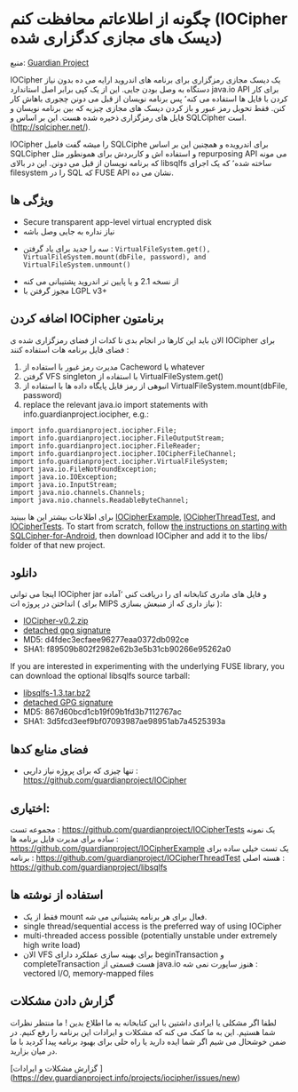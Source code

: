 # چگونه از اطلاعاتم محافظت کنم (IOCipher دیسک های مجازی کدگزاری شده)

منبع:  [Guardian Project](https://guardianproject.info/code/iocipher/)

IOCipher یک دیسک مجازی رمزگزاری برای برنامه های اندروید ارایه می ده بدون نیاز دستگاه به وصل بودن جایی. این از یک کپی برابر اصل استاندارد java.io API برای کار کردن با فایل ها استفاده می کنه٬ پس برنامه نویسان از قبل می دونن چجوری باهاش کار کنن. فقط تحویل رمز عبور و باز کردن دیسک های مجازی چیزیه که بین برنامه نویسان و فایل های رمزگزاری ذخیره شده هست. این بر اساس و SQLCipher است. (http://sqlcipher.net/).

IOCipher را میشه گفت فامیل SQLCiphe برای اندرویده  و همچنین این بر اساس SQLCipher و استفاده اش و کاربردش برای همونطور مثل repurposing  API می مونه که برنامه نویسان از قبل می دونن.  این در بالای libsqlfs ساخته شده٬ که یک  اجرای filesystem   را در SQL که FUSE API نشان می ده. 

## ویژگی ها 
- Secure transparent app-level virtual encrypted disk
- نیاز نداره به جایی وصل باشه 
* سه را جدید برای یاد گرفتن :  `VirtualFileSystem.get(), VirtualFileSystem.mount(dbFile, password), and VirtualFileSystem.unmount()`
- از نسخه  2.1 و یا پایین تر اندروید پشتیبانی می کنه
- مجوز گرفتن با LGPL v3+

## اضافه کردن  IOCipher  برنامتون

الان باید این کارها در انجام بدی تا کدات از فضای رمزگزاری شده ی IOCipher برای فضای فایل برنامه هات استفاده کنند : 

1. مدیرت رمز غبور با استفاده از Cacheword یا whatever  
1. گرفتن VFS singleton با استفاده از VirtualFileSystem.get()
1.  انبوهی  از رمز فایل پایگاه داده ها با استفاده از VirtualFileSystem.mount(dbFile, password)
1. replace the relevant java.io import statements with info.guardianproject.iocipher, e.g.:
```
import info.guardianproject.iocipher.File;
import info.guardianproject.iocipher.FileOutputStream;
import info.guardianproject.iocipher.FileReader;
import info.guardianproject.iocipher.IOCipherFileChannel;
import info.guardianproject.iocipher.VirtualFileSystem;
import java.io.FileNotFoundException;
import java.io.IOException;
import java.io.InputStream;
import java.nio.channels.Channels;
import java.nio.channels.ReadableByteChannel;
```

برای اطلاعات بیشتر این ها ببینید  [IOCipherExample](https://github.com/guardianproject/IOCipherExample), [IOCipherThreadTest](https://github.com/guardianproject/IOCipherThreadTest), and [IOCipherTests](https://github.com/guardianproject/IOCipherTests). To start from scratch, follow [the instructions on starting with SQLCipher-for-Android](https://www.zetetic.net/sqlcipher/sqlcipher-for-android/), then download IOCipher and add it to the libs/ folder of that new project.

## دانلود 
اینجا می توانی IOCipher jar و فایل های مادری کتابخانه ای  را دریافت کنی ٬‌آماده انداختن در پروژه ات ( برای MIPS نیاز داری  که از منبعش بسازی ): 

* [IOCipher-v0.2.zip](https://guardianproject.info/releases/IOCipher-v0.3.zip)
* [detached gpg signature](https://guardianproject.info/releases/IOCipher-v0.3.zip.sig)
* MD5: d4fdec3ecfaee96277eaa0372db092ce
* SHA1: f89509b802f2982e62b3e5b31cb90266e95262a0

If you are interested in experimenting with the underlying FUSE library, you can download the optional libsqlfs source tarball:

* [libsqlfs-1.3.tar.bz2](https://guardianproject.info/releases/libsqlfs-1.3.1.tar.bz2)
* [detached GPG signature](https://guardianproject.info/releases/libsqlfs-1.3.1.tar.bz2.sig)
* MD5: 867d60bcd1cb19f09b1fd3b7112767ac
* SHA1: 3d5fcd3eef9bf07093987ae98951ab7a4525393a

## فضای منابع کدها 
* تنها چیزی که برای پروژه نیاز داریی : https://github.com/guardianproject/IOCipher


## اختیاری: 
مجموعه تست : https://github.com/guardianproject/IOCipherTests
یک نمونه ساده برای مدیرت فایل برنامه ها : https://github.com/guardianproject/IOCipherExample
یک تست خیلی ساده برای برنامه : https://github.com/guardianproject/IOCipherThreadTest
هسته اصلی : https://github.com/guardianproject/libsqlfs

## استفاده از نوشته ها
* فقط از یک mount فعال برای هر برنامه پشتیبانی می شه. 
* single thread/sequential access is the preferred way of using IOCipher
* multi-threaded access possible (potentially unstable under extremely high write load)
*  الان VFS برای بهینه سازی عملکرد  دارای beginTransaction و completeTransaction هست 
قسمتی از  java.io هنوز ساپورت نمی شه : vectored I/O, memory-mapped files 

## گزارش دادن مشکلات 
لطفا  اگر مشکلی یا ایرادی داشتین با این کتابخانه به ما اطلاع بدین !‌ ما منتظر نظرات شما هستیم. این به ما کمک می کنه که مشکلات و ایرادات این برنامه را رفع کنیم. در ضمن خوشحال می شیم اگر شما ایده دارید یا راه حلی برای بهبود برنامه پیدا کردید با ما در میان بزارید. 

[گزارش مشکلات و ایرادات ] (https://dev.guardianproject.info/projects/iocipher/issues/new)